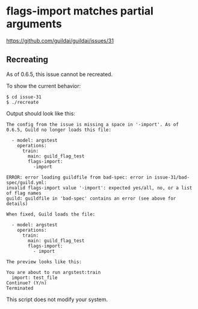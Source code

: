 # flags-import matches partial arguments

https://github.com/guildai/guildai/issues/31

## Recreating

As of 0.6.5, this issue cannot be recreated.

To show the current behavior:

    $ cd issue-31
    $ ./recreate

Output should look like this:

```
The config from the issue is missing a space in '-import'. As of
0.6.5, Guild no longer loads this file:

  - model: argstest
    operations:
      train:
        main: guild_flag_test
        flags-import:
          -import

ERROR: error loading guildfile from bad-spec: error in issue-31/bad-spec/guild.yml:
invalid flags-import value '-import': expected yes/all, no, or a list of flag names
guild: guildfile in 'bad-spec' contains an error (see above for details)

When fixed, Guild loads the file:

  - model: argstest
    operations:
      train:
        main: guild_flag_test
        flags-import:
          - import

The preview looks like this:

You are about to run argstest:train
  import: test_file
Continue? (Y/n)
Terminated
```

This script does not modify your system.
